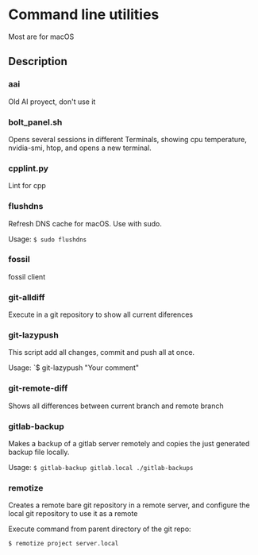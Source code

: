 # Command line utilities

Most are for macOS

## Description

### aai

Old AI proyect, don't use it

### bolt_panel.sh

Opens several sessions in different Terminals, showing cpu temperature, nvidia-smi, htop, and opens a new terminal.

### cpplint.py

Lint for cpp

### flushdns

Refresh DNS cache for macOS. Use with sudo.

Usage: `$ sudo flushdns`

### fossil

fossil client

### git-alldiff

Execute in a git repository to show all current diferences

### git-lazypush

This script add all changes, commit and push all at once.

Usage: `$ git-lazypush "Your comment"

### git-remote-diff

Shows all differences between current branch and remote branch

### gitlab-backup

Makes a backup of a gitlab server remotely and copies the just generated backup file locally.

Usage: `$ gitlab-backup gitlab.local ./gitlab-backups`

### remotize

Creates a remote bare git repository in a remote server, and configure the local git repository to use it as a remote

Execute command from parent directory of the git repo:

`$ remotize project server.local`
